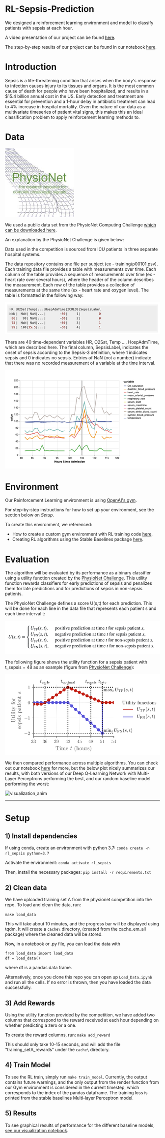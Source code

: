 # RL-Sepsis-Prediction

We designed a reinforcement learning environment and model to classify patients with sepsis at each hour.

A video presentation of our project can be found [here]().

The step-by-step results of our project can be found in our notebook [here](https://github.com/zs-barnes/RL-Sepsis-Prediction/blob/master/Viz.ipynb).

# Introduction

Sepsis is a life-threatening condition that arises when the body's response to infection causes injury to its tissues and organs. It is the most common cause of death for people who have been hospitalized, and results in a $15.4 billion annual cost in the US.  Early detection and treatment are essential for prevention and a 1-hour delay in antibiotic treatment can lead to 4% increase in hospital mortality.  Given the nature of our data as a multivariate timeseries of patient vital signs, this makes this an ideal classification problem to apply reinforcement learning methods to.

# Data

![physionet_logo](/images/physionet_logo.jpeg)

We used a public data set from the PhysioNet Computing Challenge [which can be downloaded here](https://physionet.org/content/challenge-2019/1.0.0/).

An explanation by the PhysioNet Challenge is given below:

Data used in the competition is sourced from ICU patients in three separate hospital systems.  

The data repository contains one file per subject (ex - training/p00101.psv).  Each training data file provides a table with measurements over time. Each column of the table provides a sequence of measurements over time (ex - heart rate over several hours), where the header of the column describes the measurement. Each row of the table provides a collection of measurements at the same time (ex - heart rate and oxygen level). The table is formatted in the following way:

![physionet_data_table](/images/physionet_data_table.png)

There are 40 time-dependent variables HR, O2Sat, Temp ..., HospAdmTime, which are described here. The final column, SepsisLabel, indicates the onset of sepsis according to the Sepsis-3 definition, where 1 indicates sepsis and 0 indicates no sepsis. Entries of NaN (not a number) indicate that there was no recorded measurement of a variable at the time interval.

![timeseries](/images/multivariate_timeseries.png)

# Environment

Our Reinforcement Learning environment is using [OpenAI's gym](https://github.com/openai/gym).

For step-by-step instructions for how to set up your environment, see the section below on *Setup*.

To create this environment, we referenced:
* How to create a custom gym environment with RL training code [here](https://towardsdatascience.com/creating-a-custom-openai-gym-environment-for-stock-trading-be532be3910e).
* Creating RL algorithms using the Stable Baselines package [here](https://github.com/hill-a/stable-baselines).

# Evaluation

The algorithm will be evaluated by its performance as a binary classifier using a utility function created by the [PhysioNet Challenge](https://physionet.org/content/challenge-2019/1.0.0/). This utility function rewards classifiers for early predictions of sepsis and penalizes them for late predictions and for predictions of sepsis in non-sepsis patients.

The PhysioNet Challenge defines a score U(s,t) for each prediction.  This will be done for each line in the data file that represents each patient s and each time interval t:

![physionet_utility](/images/physionet_utility.png)

The following figure shows the utility function for a sepsis patient with t_sepsis = 48 as an example (figure from [PhysioNet Challenge](https://physionet.org/content/challenge-2019/1.0.0/)):

![physionet_utility_plot](/images/physionet_utility_plot.png)

We then compared performance across multiple algorithms.  You can check out our notebook [here](https://github.com/zs-barnes/RL-Sepsis-Prediction/blob/master/Viz.ipynb) for more, but the below plot nicely summarizes our results, with both versions of our Deep Q-Learning Network with Multi-Layer Perceptrons performing the best, and our random baseline model performing the worst:

![visualization_anim](/images/visualization_anim.svg)

-----

# Setup

## 1) Install dependencies
If using conda, create an environment with python 3.7:
`conda create -n rl_sepsis python=3.7`

Activate the environment:
`conda activate rl_sepsis`

Then, install the necessary packages:
`pip install -r requirements.txt`

## 2) Clean data
We have uploaded training set A from the physionet competition into the repo.
To load and clean the data, run:

`make load_data`

This will take about 10 minutes, and the progress bar will be displayed using tqdm. It will create 
a `cache\` directory, (created from the cache_em_all package) where the cleaned data will be stored.

Now, in a notebook or .py file, you can load the data with  

```
from load_data import load_data
df = load_data()
```

where df is a pandas data frame. 

Alternatively, once you clone this repo you can open up `Load_Data.ipynb` and run all the cells.  If no error is thrown, then you have loaded the data successfully.


## 3) Add Rewards
Using the utility function provided by the competition, 
we have added two columns that correspond to the reward
received at each hour depending on whether predicting a zero or a one.

To create the reward columns, run:
`make add_reward`

This should only take 10-15 seconds, and will add the file "training_setA_rewards" under the `cache\`
directory.

## 4) Train Model
To see the RL train, simply run
`make train_model`.
Currently, the output contains future warnings, and the only output from the render function from our Gym environment is considered in the current timestep, which corresponds to the index of the pandas dataframe. The training loss is printed from the stable baselines Multi-layer Perceptron model.

## 5) Results
To see graphical results of performance for the different baseline models, [see our visualization notebook](https://github.com/zs-barnes/RL-Sepsis-Prediction/blob/master/Viz.ipynb).  
